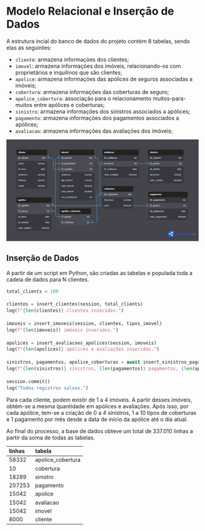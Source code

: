 # Modelo Relacional e Inserção de Dados

A estrutura incial do banco de dados do projeto contém 8 tabelas, sendo elas as seguintes:

- `cliente`: armazena informações dos clientes;
- `imovel`: armazena informações dos imóveis, relacionando-os com proprietários e inquilinos que são clientes;
- `apolice`: armazena informações das apólices de seguros associadas a imóveis;
- `cobertura`: armazena informações das coberturas de seguro;
- `apolice_cobertura`: associação para o relacionamento muitos-para-muitos entre apólices e coberturas;
- `sinistro`: armazena informações dos sinistros associados a apólices;
- `pagamento`: armazena informações dos pagamentos associados a apólices;
- `avaliacao`: armazena informações das avaliações dos imóveis;

![image](assets\modelo_fisico_relacional.png)

## Inserção de Dados

A partir de um script em Python, são criadas as tabelas e populada toda a cadeia de dados para N clientes.

```python 
total_clients = 100

clientes = insert_clientes(session, total_clients)
log(f"{len(clientes)} clientes inseridos.")

imoveis = insert_imoveis(session, clientes, tipos_imovel)
log(f"{len(imoveis)} imóveis inseridos.")

apolices = insert_avaliacoes_apolices(session, imoveis)
log(f"{len(apolices)} apólices e avaliações inseridas.")

sinistros, pagamentos, apolice_coberturas = await insert_sinistros_pagamentos_apolices_coberturas(session, apolices, imoveis, coberturas)
log(f"{len(sinistros)} sinistros, {len(pagamentos)} pagamentos, {len(apolice_coberturas)} apolice_coberturas inseridos.")

session.commit()
log("Todos registros salvos.")
```

Para cada cliente, podem existir de 1 a 4 imóveis. A partir desses imóveis, obtém-se a mesma quantidade em apólices e avaliações. Após isso, por cada apólice, tem-se a criação de 0 a 4 sinistros, 1 a 10 tipos de coberturas e 1 pagamento por mês desde a data de início da apólice até o dia atual.

Ao final do processo, a base de dados obteve um total de 337.010 linhas a partir da soma de todas as tabelas.

| linhas | tabela |
| :--- | :--- |
| 58332 | apolice\_cobertura |
| 10 | cobertura |
| 18289 | sinistro |
| 207253 | pagamento |
| 15042 | apolice |
| 15042 | avaliacao |
| 15042 | imovel |
| 8000 | cliente |
